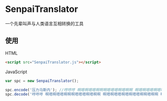 # SenpaiTranslator
一个先辈叫声与人类语言互相转换的工具

## 使用

HTML
```html
<script src="SenpaiTranslator.js"></script>
```

JavaScript
```js
var spc = new SenpaiTranslator();

spc.encode('压力马斯内'); //哼哼哼 啊嗯啊嗯嗯啊啊啊嗯嗯嗯啊嗯啊啊 啊嗯啊嗯嗯啊嗯啊嗯嗯啊啊嗯啊啊 啊嗯嗯啊啊嗯啊嗯嗯啊啊嗯啊啊嗯嗯 啊啊嗯嗯啊嗯啊啊嗯啊嗯啊啊啊啊 啊嗯啊嗯嗯嗯啊啊嗯嗯嗯嗯啊嗯啊
spc.decode('哼哼哼 啊嗯啊嗯嗯啊啊啊嗯嗯嗯啊嗯啊啊 啊嗯啊嗯嗯啊嗯啊嗯嗯啊啊嗯啊啊 啊嗯嗯啊啊嗯啊嗯嗯啊啊嗯啊啊嗯嗯 啊啊嗯嗯啊嗯啊啊嗯啊嗯啊啊啊啊 啊嗯啊嗯嗯嗯啊啊嗯嗯嗯嗯啊嗯啊'); // 压力马斯内
```
